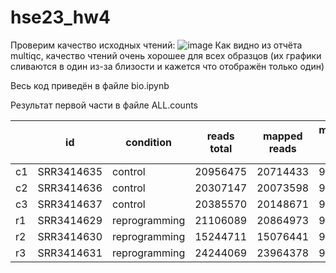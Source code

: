 # hse23_hw4

Проверим качество исходных чтений:
![image](https://github.com/JustKeonix/hse23_hw4/assets/24775932/e39bbdf1-44b9-43b9-9f20-9f4d0374e545)
Как видно из отчёта multiqc, качество чтений очень хорошее для всех образцов (их графики сливаются в один из-за близости и кажется что отображён только один)

Весь код приведён в файле bio.ipynb

Результат первой части в файле ALL.counts 

|  | id | condition | reads total | mapped reads | mapped reads % | unique mapped reads | feature mapped reads |
| --- | --- | --- | --- | --- | --- | --- | --- |
| c1 | SRR3414635 | control | 20956475 | 20714433 | 98.85% | 18637060 | 17230381 |
| c2 | SRR3414636 | control | 20307147 | 20073598 | 98.85% | 18032681 | 16685471 |
| c3 | SRR3414637 | control | 20385570 | 20148671 | 98.84% | 18043401 | 16631913 |
| r1 | SRR3414629 | reprogramming | 21106089 | 20864973 | 98.86% | 18573569 | 16953209 |
| r2 | SRR3414630 | reprogramming | 15244711 | 15076441 | 98.90% | 13320521 | 12068758 |
| r3 | SRR3414631 | reprogramming | 24244069 | 23964378 | 98.85% | 21159611 | 19441257 |
